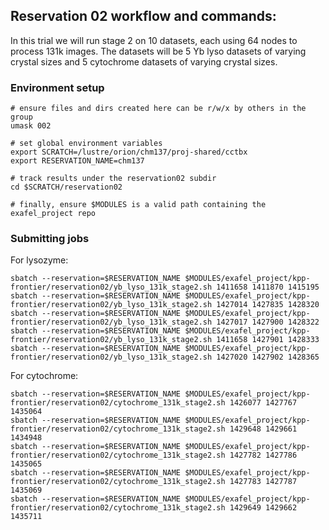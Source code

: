 ## Reservation 02 workflow and commands:

In this trial we will run stage 2 on 10 datasets, each using 64 nodes to process 131k images. The datasets will be 5 Yb lyso datasets of varying crystal sizes and 5 cytochrome datasets of varying crystal sizes.

### Environment setup

```
# ensure files and dirs created here can be r/w/x by others in the group
umask 002

# set global environment variables
export SCRATCH=/lustre/orion/chm137/proj-shared/cctbx
export RESERVATION_NAME=chm137

# track results under the reservation02 subdir
cd $SCRATCH/reservation02

# finally, ensure $MODULES is a valid path containing the exafel_project repo
```

### Submitting jobs


For lysozyme:
```
sbatch --reservation=$RESERVATION_NAME $MODULES/exafel_project/kpp-frontier/reservation02/yb_lyso_131k_stage2.sh 1411658 1411870 1415195
sbatch --reservation=$RESERVATION_NAME $MODULES/exafel_project/kpp-frontier/reservation02/yb_lyso_131k_stage2.sh 1427014 1427835 1428320
sbatch --reservation=$RESERVATION_NAME $MODULES/exafel_project/kpp-frontier/reservation02/yb_lyso_131k_stage2.sh 1427017 1427900 1428322
sbatch --reservation=$RESERVATION_NAME $MODULES/exafel_project/kpp-frontier/reservation02/yb_lyso_131k_stage2.sh 1411658 1427901 1428333
sbatch --reservation=$RESERVATION_NAME $MODULES/exafel_project/kpp-frontier/reservation02/yb_lyso_131k_stage2.sh 1427020 1427902 1428365
```

For cytochrome:
```
sbatch --reservation=$RESERVATION_NAME $MODULES/exafel_project/kpp-frontier/reservation02/cytochrome_131k_stage2.sh 1426077 1427767 1435064
sbatch --reservation=$RESERVATION_NAME $MODULES/exafel_project/kpp-frontier/reservation02/cytochrome_131k_stage2.sh 1429648 1429661 1434948
sbatch --reservation=$RESERVATION_NAME $MODULES/exafel_project/kpp-frontier/reservation02/cytochrome_131k_stage2.sh 1427782 1427786 1435065
sbatch --reservation=$RESERVATION_NAME $MODULES/exafel_project/kpp-frontier/reservation02/cytochrome_131k_stage2.sh 1427783 1427787 1435069
sbatch --reservation=$RESERVATION_NAME $MODULES/exafel_project/kpp-frontier/reservation02/cytochrome_131k_stage2.sh 1429649 1429662 1435711
```
